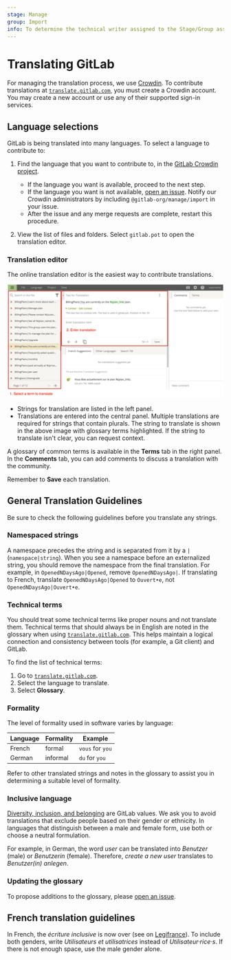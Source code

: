 ```yaml
---
stage: Manage
group: Import
info: To determine the technical writer assigned to the Stage/Group associated with this page, see https://about.gitlab.com/handbook/engineering/ux/technical-writing/#assignments
---
```


# Translating GitLab

For managing the translation process, we use [Crowdin](https://crowdin.com).
To contribute translations at [`translate.gitlab.com`](https://translate.gitlab.com),
you must create a Crowdin account. You may create a new account or use any of their supported
sign-in services.

## Language selections

GitLab is being translated into many languages. To select a language to contribute to:

1. Find the language that you want to contribute to, in the
   [GitLab Crowdin project](https://crowdin.com/project/gitlab-ee).

   - If the language you want is available, proceed to the next step.
   - If the language you want is not available,
      [open an issue](https://gitlab.com/gitlab-org/gitlab/-/issues?scope=all&utf8=✓&state=all&label_name[]=Category%3AInternationalization).
      Notify our Crowdin administrators by including `@gitlab-org/manage/import` in your issue.
   - After the issue and any merge requests are complete, restart this procedure.

1. View the list of files and folders. Select `gitlab.pot` to open the translation editor.

### Translation editor

The online translation editor is the easiest way to contribute translations.

![Crowdin Editor](img/crowdin-editor.png)

- Strings for translation are listed in the left panel.
- Translations are entered into the central panel. Multiple translations are required for strings
  that contain plurals. The string to translate is shown in the above image with glossary terms
  highlighted. If the string to translate isn't clear, you can request context.

A glossary of common terms is available in the **Terms** tab in the right panel. In the **Comments**
tab, you can add comments to discuss a translation with the community.

Remember to **Save** each translation.

## General Translation Guidelines

Be sure to check the following guidelines before you translate any strings.

### Namespaced strings

A namespace precedes the string and is separated from it by a `|` (`namespace|string`). When you see
a namespace before an externalized string, you should remove the namespace from the final
translation. For example, in `OpenedNDaysAgo|Opened`, remove `OpenedNDaysAgo|`. If translating to
French, translate `OpenedNDaysAgo|Opened` to `Ouvert•e`, not `OpenedNDaysAgo|Ouvert•e`.

### Technical terms

You should treat some technical terms like proper nouns and not translate them. Technical terms that
should always be in English are noted in the glossary when using
[`translate.gitlab.com`](https://translate.gitlab.com).
This helps maintain a logical connection and consistency between tools (for example, a Git client)
and GitLab.

To find the list of technical terms:

1. Go to [`translate.gitlab.com`](https://translate.gitlab.com).
1. Select the language to translate.
1. Select **Glossary**.

### Formality

The level of formality used in software varies by language:

| Language | Formality | Example |
| -------- | --------- | ------- |
| French   | formal    | `vous` for `you` |
| German   | informal  | `du` for `you` |

Refer to other translated strings and notes in the glossary to assist you in determining a suitable
level of formality.

### Inclusive language

[Diversity, inclusion, and belonging](https://about.gitlab.com/handbook/values/#diversity-inclusion)
are GitLab values. We ask you to avoid translations that exclude people based on their gender or
ethnicity. In languages that distinguish between a male and female form, use both or choose a
neutral formulation.

<!-- vale gitlab.Spelling = NO -->

For example, in German, the word _user_ can be translated into _Benutzer_ (male) or _Benutzerin_
(female). Therefore, _create a new user_ translates to _Benutzer(in) anlegen_.

<!-- vale gitlab.Spelling = YES -->

### Updating the glossary

To propose additions to the glossary, please
[open an issue](https://gitlab.com/gitlab-org/gitlab/-/issues?scope=all&utf8=✓&state=all&label_name[]=Category%3AInternationalization).

## French translation guidelines

<!-- vale gitlab.Spelling = NO -->

In French, the _écriture inclusive_ is now over (see on [Legifrance](https://www.legifrance.gouv.fr/jorf/id/JORFTEXT000036068906/)).
To include both genders, write _Utilisateurs et utilisatrices_ instead of _Utilisateur·rice·s_. If
there is not enough space, use the male gender alone.

<!-- vale gitlab.Spelling = YES -->
